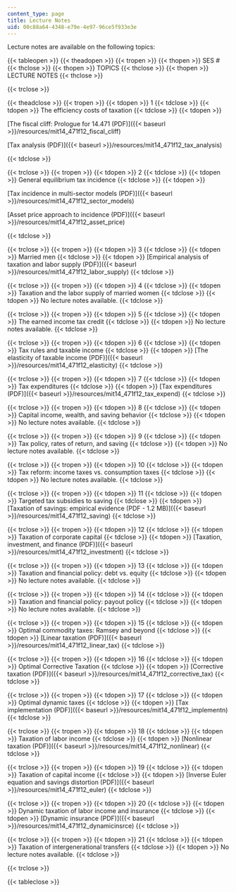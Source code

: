 ```yaml
---
content_type: page
title: Lecture Notes
uid: 00c88a64-4348-e79e-4e97-96ce5f933e3e
---
```


Lecture notes are available on the following topics:

{{< tableopen >}}
{{< theadopen >}}
{{< tropen >}}
{{< thopen >}}
SES #
{{< thclose >}}
{{< thopen >}}
TOPICS
{{< thclose >}}
{{< thopen >}}
LECTURE NOTES
{{< thclose >}}

{{< trclose >}}

{{< theadclose >}}
{{< tropen >}}
{{< tdopen >}}
1
{{< tdclose >}}
{{< tdopen >}}
The efficiency costs of taxation
{{< tdclose >}}
{{< tdopen >}}


[The fiscal cliff: Prologue for 14.471 (PDF)]({{< baseurl >}}/resources/mit14_471f12_fiscal_cliff)

[Tax analysis (PDF)]({{< baseurl >}}/resources/mit14_471f12_tax_analysis)


{{< tdclose >}}

{{< trclose >}}
{{< tropen >}}
{{< tdopen >}}
2
{{< tdclose >}}
{{< tdopen >}}
General equilibrium tax incidence
{{< tdclose >}}
{{< tdopen >}}


[Tax incidence in multi-sector models (PDF)]({{< baseurl >}}/resources/mit14_471f12_sector_models)

[Asset price approach to incidence (PDF)]({{< baseurl >}}/resources/mit14_471f12_asset_price)


{{< tdclose >}}

{{< trclose >}}
{{< tropen >}}
{{< tdopen >}}
3
{{< tdclose >}}
{{< tdopen >}}
Married men
{{< tdclose >}}
{{< tdopen >}}
[Empirical analysis of taxation and labor supply (PDF)]({{< baseurl >}}/resources/mit14_471f12_labor_supply)
{{< tdclose >}}

{{< trclose >}}
{{< tropen >}}
{{< tdopen >}}
4
{{< tdclose >}}
{{< tdopen >}}
Taxation and the labor supply of married women
{{< tdclose >}}
{{< tdopen >}}
No lecture notes available.
{{< tdclose >}}

{{< trclose >}}
{{< tropen >}}
{{< tdopen >}}
5
{{< tdclose >}}
{{< tdopen >}}
The earned income tax credit
{{< tdclose >}}
{{< tdopen >}}
No lecture notes available.
{{< tdclose >}}

{{< trclose >}}
{{< tropen >}}
{{< tdopen >}}
6
{{< tdclose >}}
{{< tdopen >}}
Tax rules and taxable income
{{< tdclose >}}
{{< tdopen >}}
[The elasticity of taxable income (PDF)]({{< baseurl >}}/resources/mit14_471f12_elasticity)
{{< tdclose >}}

{{< trclose >}}
{{< tropen >}}
{{< tdopen >}}
7
{{< tdclose >}}
{{< tdopen >}}
Tax expenditures
{{< tdclose >}}
{{< tdopen >}}
[Tax expenditures (PDF)]({{< baseurl >}}/resources/mit14_471f12_tax_expend)
{{< tdclose >}}

{{< trclose >}}
{{< tropen >}}
{{< tdopen >}}
8
{{< tdclose >}}
{{< tdopen >}}
Capital income, wealth, and saving behavior
{{< tdclose >}}
{{< tdopen >}}
No lecture notes available.
{{< tdclose >}}

{{< trclose >}}
{{< tropen >}}
{{< tdopen >}}
9
{{< tdclose >}}
{{< tdopen >}}
Tax policy, rates of return, and saving
{{< tdclose >}}
{{< tdopen >}}
No lecture notes available.
{{< tdclose >}}

{{< trclose >}}
{{< tropen >}}
{{< tdopen >}}
10
{{< tdclose >}}
{{< tdopen >}}
Tax reform: income taxes vs. consumption taxes
{{< tdclose >}}
{{< tdopen >}}
No lecture notes available.
{{< tdclose >}}

{{< trclose >}}
{{< tropen >}}
{{< tdopen >}}
11
{{< tdclose >}}
{{< tdopen >}}
Targeted tax subsidies to saving
{{< tdclose >}}
{{< tdopen >}}
[Taxation of savings: empirical evidence (PDF - 1.2 MB)]({{< baseurl >}}/resources/mit14_471f12_saving)
{{< tdclose >}}

{{< trclose >}}
{{< tropen >}}
{{< tdopen >}}
12
{{< tdclose >}}
{{< tdopen >}}
Taxation of corporate capital
{{< tdclose >}}
{{< tdopen >}}
[Taxation, investment, and finance (PDF)]({{< baseurl >}}/resources/mit14_471f12_investment)
{{< tdclose >}}

{{< trclose >}}
{{< tropen >}}
{{< tdopen >}}
13
{{< tdclose >}}
{{< tdopen >}}
Taxation and financial policy: debt vs. equity
{{< tdclose >}}
{{< tdopen >}}
No lecture notes available.
{{< tdclose >}}

{{< trclose >}}
{{< tropen >}}
{{< tdopen >}}
14
{{< tdclose >}}
{{< tdopen >}}
Taxation and financial policy: payout policy
{{< tdclose >}}
{{< tdopen >}}
No lecture notes available.
{{< tdclose >}}

{{< trclose >}}
{{< tropen >}}
{{< tdopen >}}
15
{{< tdclose >}}
{{< tdopen >}}
Optimal commodity taxes: Ramsey and beyond
{{< tdclose >}}
{{< tdopen >}}
[Linear taxation (PDF)]({{< baseurl >}}/resources/mit14_471f12_linear_tax)
{{< tdclose >}}

{{< trclose >}}
{{< tropen >}}
{{< tdopen >}}
16
{{< tdclose >}}
{{< tdopen >}}
Optimal Corrective Taxation
{{< tdclose >}}
{{< tdopen >}}
[Corrective taxation (PDF)]({{< baseurl >}}/resources/mit14_471f12_corrective_tax)
{{< tdclose >}}

{{< trclose >}}
{{< tropen >}}
{{< tdopen >}}
17
{{< tdclose >}}
{{< tdopen >}}
Optimal dynamic taxes
{{< tdclose >}}
{{< tdopen >}}
[Tax implementation (PDF)]({{< baseurl >}}/resources/mit14_471f12_implementn)
{{< tdclose >}}

{{< trclose >}}
{{< tropen >}}
{{< tdopen >}}
18
{{< tdclose >}}
{{< tdopen >}}
Taxation of labor income
{{< tdclose >}}
{{< tdopen >}}
[Nonlinear taxation (PDF)]({{< baseurl >}}/resources/mit14_471f12_nonlinear)
{{< tdclose >}}

{{< trclose >}}
{{< tropen >}}
{{< tdopen >}}
19
{{< tdclose >}}
{{< tdopen >}}
Taxation of capital income
{{< tdclose >}}
{{< tdopen >}}
[Inverse Euler equation and savings distortion (PDF)]({{< baseurl >}}/resources/mit14_471f12_euler)
{{< tdclose >}}

{{< trclose >}}
{{< tropen >}}
{{< tdopen >}}
20
{{< tdclose >}}
{{< tdopen >}}
Dynamic taxation of labor income and insurance
{{< tdclose >}}
{{< tdopen >}}
[Dynamic insurance (PDF)]({{< baseurl >}}/resources/mit14_471f12_dynamicinsrce)
{{< tdclose >}}

{{< trclose >}}
{{< tropen >}}
{{< tdopen >}}
21
{{< tdclose >}}
{{< tdopen >}}
Taxation of intergenerational transfers
{{< tdclose >}}
{{< tdopen >}}
No lecture notes available.
{{< tdclose >}}

{{< trclose >}}

{{< tableclose >}}